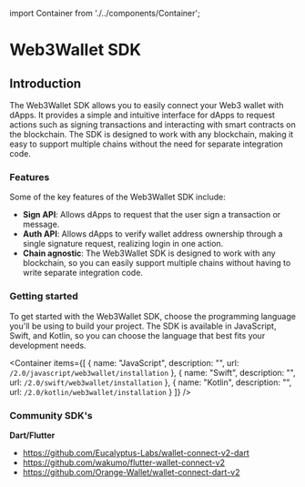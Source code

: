import Container from './../components/Container';

# Web3Wallet SDK
## Introduction

The Web3Wallet SDK allows you to easily connect your Web3 wallet with dApps. It provides a simple and intuitive interface for dApps to request actions such as signing transactions and interacting with smart contracts on the blockchain. The SDK is designed to work with any blockchain, making it easy to support multiple chains without the need for separate integration code.

### Features

Some of the key features of the Web3Wallet SDK include:

- **Sign API**: Allows dApps to request that the user sign a transaction or message.
- **Auth API**: Allows dApps to verify wallet address ownership through a single signature request, realizing login in one action.
- **Chain agnostic**: The Web3Wallet SDK is designed to work with any blockchain, so you can easily support multiple chains without having to write separate integration code.

### Getting started

To get started with the Web3Wallet SDK, choose the programming language you'll be using to build your project. The SDK is available in JavaScript, Swift, and Kotlin, so you can choose the language that best fits your development needs.

<Container
items={[
{
name: "JavaScript",
description: "",
url: `/2.0/javascript/web3wallet/installation`
},
{
name: "Swift",
description: "",
url: `/2.0/swift/web3wallet/installation`
},
{
name: "Kotlin",
description: "",
url: `/2.0/kotlin/web3wallet/installation`
}
]}
/>

### Community SDK's

**Dart/Flutter**

- https://github.com/Eucalyptus-Labs/wallet-connect-v2-dart
- https://github.com/wakumo/flutter-wallet-connect-v2
- https://github.com/Orange-Wallet/wallet-connect-dart-v2
